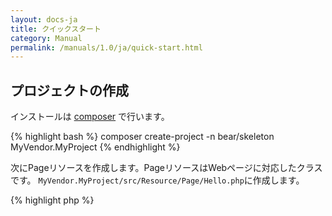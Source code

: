 ```yaml
---
layout: docs-ja
title: クイックスタート
category: Manual
permalink: /manuals/1.0/ja/quick-start.html
---
```


## プロジェクトの作成

インストールは [composer](http://getcomposer.org) で行います。

{% highlight bash %}
composer create-project -n bear/skeleton MyVendor.MyProject
{% endhighlight %}

次にPageリソースを作成します。PageリソースはWebページに対応したクラスです。 `MyVendor.MyProject/src/Resource/Page/Hello.php`に作成します。

{% highlight php %}
<?php

namespace MyVendor\MyProject\Resource\Page;

use BEAR\Resource\ResourceObject;

class Hello extends ResourceObject
{
    public function onGet($name = 'BEAR.Sunday')
    {
        $this['greeting'] = 'Hello ' . $name;

        return $this;
    }
}
{% endhighlight %}

GETメソッドでリクエストされると`$name`に`$_GET['name']`が渡されるので、挨拶を`greeting`にセットし`$this`を返します。

作成したアプリケーションはコンソールでもWebサーバーでも動作します。

{% highlight bash %}
php bootstrap/web.php get /hello
php bootstrap/web.php get '/hello?name=World'

200 OK
Content-Type: application/hal+json

{
    "greeting": "Hello World",
    "_links": {
        "self": {
            "href": "/hello?name=World"
        }
    }
}
{% endhighlight %}

ビルトインウェブサーバーを起動し、 http://127.0.0.1:8080/hello にアクセスします。

{% highlight bash %}
php -S 127.0.0.1:8080 var/www/index.php
{% endhighlight %}
